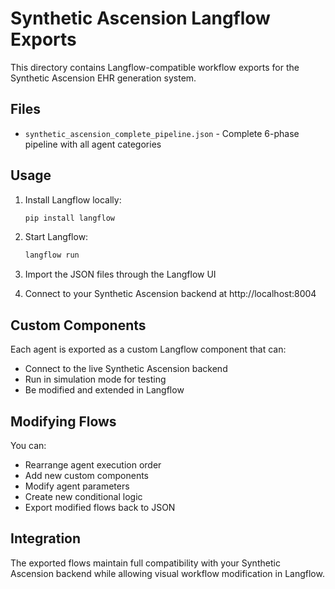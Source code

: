 # Synthetic Ascension Langflow Exports

This directory contains Langflow-compatible workflow exports for the Synthetic Ascension EHR generation system.

## Files

- `synthetic_ascension_complete_pipeline.json` - Complete 6-phase pipeline with all agent categories

## Usage

1. Install Langflow locally:
   ```bash
   pip install langflow
   ```

2. Start Langflow:
   ```bash
   langflow run
   ```

3. Import the JSON files through the Langflow UI

4. Connect to your Synthetic Ascension backend at http://localhost:8004

## Custom Components

Each agent is exported as a custom Langflow component that can:
- Connect to the live Synthetic Ascension backend
- Run in simulation mode for testing
- Be modified and extended in Langflow

## Modifying Flows

You can:
- Rearrange agent execution order
- Add new custom components
- Modify agent parameters
- Create new conditional logic
- Export modified flows back to JSON

## Integration

The exported flows maintain full compatibility with your Synthetic Ascension backend while allowing visual workflow modification in Langflow.
